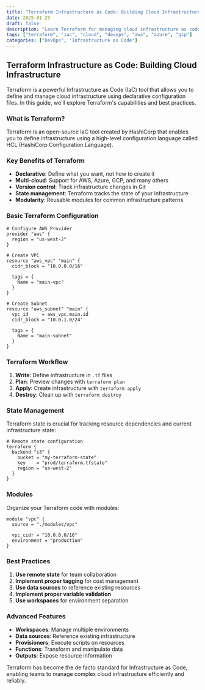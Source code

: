 ```yaml
---
title: "Terraform Infrastructure as Code: Building Cloud Infrastructure"
date: 2025-01-25
draft: false
description: "Learn Terraform for managing cloud infrastructure as code"
tags: ["terraform", "iac", "cloud", "devops", "aws", "azure", "gcp"]
categories: ["DevOps", "Infrastructure as Code"]
---
```


## Terraform Infrastructure as Code: Building Cloud Infrastructure

Terraform is a powerful Infrastructure as Code (IaC) tool that allows you to define and manage cloud infrastructure using declarative configuration files. In this guide, we'll explore Terraform's capabilities and best practices.

### What is Terraform?

Terraform is an open-source IaC tool created by HashiCorp that enables you to define infrastructure using a high-level configuration language called HCL (HashiCorp Configuration Language).

### Key Benefits of Terraform

- **Declarative**: Define what you want, not how to create it
- **Multi-cloud**: Support for AWS, Azure, GCP, and many others
- **Version control**: Track infrastructure changes in Git
- **State management**: Terraform tracks the state of your infrastructure
- **Modularity**: Reusable modules for common infrastructure patterns

### Basic Terraform Configuration

```hcl
# Configure AWS Provider
provider "aws" {
  region = "us-west-2"
}

# Create VPC
resource "aws_vpc" "main" {
  cidr_block = "10.0.0.0/16"
  
  tags = {
    Name = "main-vpc"
  }
}

# Create Subnet
resource "aws_subnet" "main" {
  vpc_id     = aws_vpc.main.id
  cidr_block = "10.0.1.0/24"
  
  tags = {
    Name = "main-subnet"
  }
}
```

### Terraform Workflow

1. **Write**: Define infrastructure in `.tf` files
2. **Plan**: Preview changes with `terraform plan`
3. **Apply**: Create infrastructure with `terraform apply`
4. **Destroy**: Clean up with `terraform destroy`

### State Management

Terraform state is crucial for tracking resource dependencies and current infrastructure state:

```hcl
# Remote state configuration
terraform {
  backend "s3" {
    bucket = "my-terraform-state"
    key    = "prod/terraform.tfstate"
    region = "us-west-2"
  }
}
```

### Modules

Organize your Terraform code with modules:

```hcl
module "vpc" {
  source = "./modules/vpc"
  
  vpc_cidr = "10.0.0.0/16"
  environment = "production"
}
```

### Best Practices

1. **Use remote state** for team collaboration
2. **Implement proper tagging** for cost management
3. **Use data sources** to reference existing resources
4. **Implement proper variable validation**
5. **Use workspaces** for environment separation

### Advanced Features

- **Workspaces**: Manage multiple environments
- **Data sources**: Reference existing infrastructure
- **Provisioners**: Execute scripts on resources
- **Functions**: Transform and manipulate data
- **Outputs**: Expose resource information

Terraform has become the de facto standard for Infrastructure as Code, enabling teams to manage complex cloud infrastructure efficiently and reliably.
